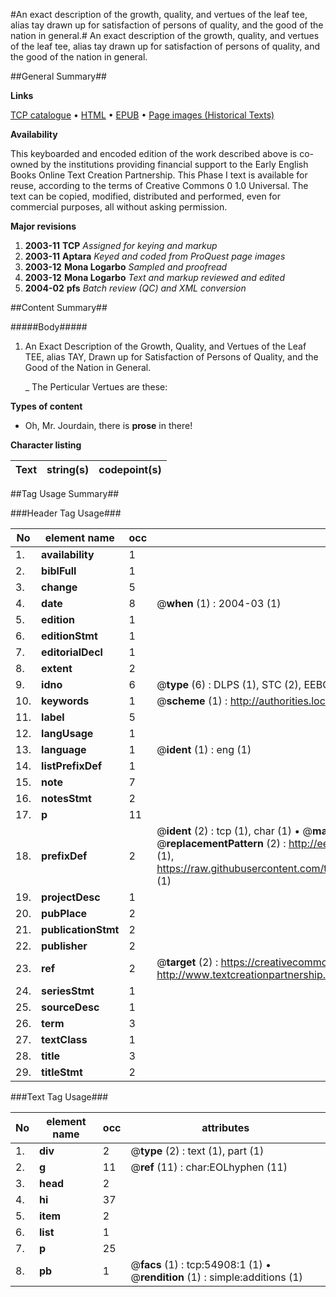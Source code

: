 #An exact description of the growth, quality, and vertues of the leaf tee, alias tay drawn up for satisfaction of persons of quality, and the good of the nation in general.#
An exact description of the growth, quality, and vertues of the leaf tee, alias tay drawn up for satisfaction of persons of quality, and the good of the nation in general.

##General Summary##

**Links**

[TCP catalogue](http://www.ota.ox.ac.uk/tcp/)  • 
[HTML](http://tei.it.ox.ac.uk/tcp/Texts-HTML/free/A42/A42427.html)  • 
[EPUB](http://tei.it.ox.ac.uk/tcp/Texts-EPUB/free/A42/A42427.epub) • 
[Page images (Historical Texts)](https://data.historicaltexts.jisc.ac.uk/view?pubId=eebo-12144105e&pageId=eebo-12144105e-54908-1)

**Availability**

This keyboarded and encoded edition of the
	       work described above is co-owned by the institutions
	       providing financial support to the Early English Books
	       Online Text Creation Partnership. This Phase I text is
	       available for reuse, according to the terms of Creative
	       Commons 0 1.0 Universal. The text can be copied,
	       modified, distributed and performed, even for
	       commercial purposes, all without asking permission.

**Major revisions**

1. __2003-11__ __TCP__ *Assigned for keying and markup*
1. __2003-11__ __Aptara__ *Keyed and coded from ProQuest page images*
1. __2003-12__ __Mona Logarbo__ *Sampled and proofread*
1. __2003-12__ __Mona Logarbo__ *Text and markup reviewed and edited*
1. __2004-02__ __pfs__ *Batch review (QC) and XML conversion*

##Content Summary##

#####Body#####

1. An Exact Description of the Growth, Quality, and Vertues
of the Leaf TEE, alias TAY, Drawn up for Satisfaction
of Persons of Quality, and the Good of the Nation
in General.

    _ The Perticular Vertues are these:

**Types of content**

  * Oh, Mr. Jourdain, there is **prose** in there!

**Character listing**


|Text|string(s)|codepoint(s)|
|---|---|---|

##Tag Usage Summary##

###Header Tag Usage###

|No|element name|occ|attributes|
|---|---|---|---|
|1.|__availability__|1||
|2.|__biblFull__|1||
|3.|__change__|5||
|4.|__date__|8| @__when__ (1) : 2004-03 (1)|
|5.|__edition__|1||
|6.|__editionStmt__|1||
|7.|__editorialDecl__|1||
|8.|__extent__|2||
|9.|__idno__|6| @__type__ (6) : DLPS (1), STC (2), EEBO-CITATION (1), OCLC (1), VID (1)|
|10.|__keywords__|1| @__scheme__ (1) : http://authorities.loc.gov/ (1)|
|11.|__label__|5||
|12.|__langUsage__|1||
|13.|__language__|1| @__ident__ (1) : eng (1)|
|14.|__listPrefixDef__|1||
|15.|__note__|7||
|16.|__notesStmt__|2||
|17.|__p__|11||
|18.|__prefixDef__|2| @__ident__ (2) : tcp (1), char (1)  •  @__matchPattern__ (2) : ([0-9\-]+):([0-9IVX]+) (1), (.+) (1)  •  @__replacementPattern__ (2) : http://eebo.chadwyck.com/downloadtiff?vid=$1&page=$2 (1), https://raw.githubusercontent.com/textcreationpartnership/Texts/master/tcpchars.xml#$1 (1)|
|19.|__projectDesc__|1||
|20.|__pubPlace__|2||
|21.|__publicationStmt__|2||
|22.|__publisher__|2||
|23.|__ref__|2| @__target__ (2) : https://creativecommons.org/publicdomain/zero/1.0/ (1), http://www.textcreationpartnership.org/docs/. (1)|
|24.|__seriesStmt__|1||
|25.|__sourceDesc__|1||
|26.|__term__|3||
|27.|__textClass__|1||
|28.|__title__|3||
|29.|__titleStmt__|2||


###Text Tag Usage###

|No|element name|occ|attributes|
|---|---|---|---|
|1.|__div__|2| @__type__ (2) : text (1), part (1)|
|2.|__g__|11| @__ref__ (11) : char:EOLhyphen (11)|
|3.|__head__|2||
|4.|__hi__|37||
|5.|__item__|2||
|6.|__list__|1||
|7.|__p__|25||
|8.|__pb__|1| @__facs__ (1) : tcp:54908:1 (1)  •  @__rendition__ (1) : simple:additions (1)|
